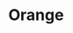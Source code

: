 ---
title: "Orange"
url: /santiago-de-los-caballeros/orange-avenida-27-de-febrero/
shop: teléfono móvil
---